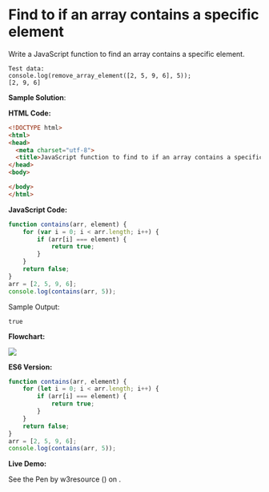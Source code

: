 # Find to if an array contains a specific element

Write a JavaScript function to find an array contains a specific element.

```
Test data:
console.log(remove_array_element([2, 5, 9, 6], 5));
[2, 9, 6]
```

**Sample Solution**:

**HTML Code:**

```html
<!DOCTYPE html>
<html>
<head>
  <meta charset="utf-8">
  <title>JavaScript function to find to if an array contains a specific element</title>
</head>
<body>

</body>
</html>

```

**JavaScript Code:**

```js
function contains(arr, element) {
    for (var i = 0; i < arr.length; i++) {
        if (arr[i] === element) {
            return true;
        }
    }
    return false;
}
arr = [2, 5, 9, 6];
console.log(contains(arr, 5));

```

Sample Output:

```
true

```

**Flowchart:**

![](https://www.w3resource.com/w3r_images/javascript-array-exercise-32.png)  

**ES6 Version:**

```javascript
function contains(arr, element) {
    for (let i = 0; i < arr.length; i++) {
        if (arr[i] === element) {
            return true;
        }
    }
    return false;
}
arr = [2, 5, 9, 6];
console.log(contains(arr, 5));

```

**Live Demo:**

<section class="expand-codepen"><p data-height="380" data-theme-id="dark" data-slug-hash="NagGNb" data-default-tab="js,result" data-user="w3resource" data-embed-version="2" data-pen-title="JavaScript -  Merge two arrays and removes all duplicates elements - array-ex- 30" data-editable="true" class="codepen">See the Pen by w3resource () on .</p><codepen></codepen></section>